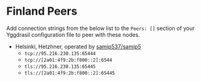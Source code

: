# Finland Peers

Add connection strings from the below list to the `Peers: []` section of your
Yggdrasil configuration file to peer with these nodes.

* Helsinki, Hetzhner, operated by [samip537/samip5](https://samip.fi)
  * `tcp://95.216.230.135:65444`
  * `tcp://[2a01:4f9:2b:f800::2]:6544`
  * `tls://95.216.230.135:65445`
  * `tls://[2a01:4f9:2b:f800::2]:65445`
